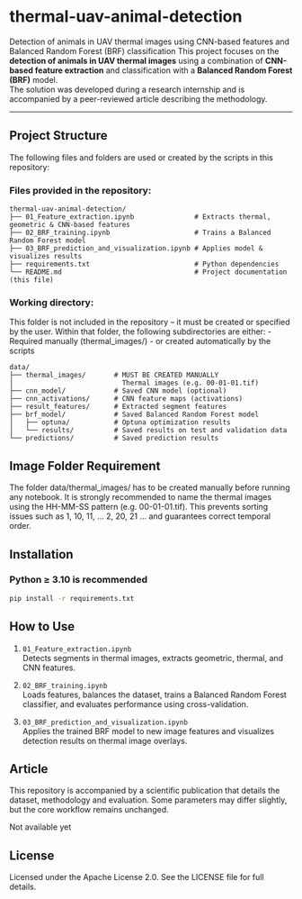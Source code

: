 # thermal-uav-animal-detection
Detection of animals in UAV thermal images using CNN-based features and Balanced Random Forest (BRF) classification
This project focuses on the **detection of animals in UAV thermal images** using a combination of **CNN-based feature extraction** and classification with a **Balanced Random Forest (BRF)** model.  
The solution was developed during a research internship and is accompanied by a peer-reviewed article describing the methodology.

---

## Project Structure

The following files and folders are used or created by the scripts in this repository:

### Files provided in the repository:
```text
thermal-uav-animal-detection/
├── 01_Feature_extraction.ipynb               # Extracts thermal, geometric & CNN-based features
├── 02_BRF_training.ipynb                     # Trains a Balanced Random Forest model
├── 03_BRF_prediction_and_visualization.ipynb # Applies model & visualizes results
├── requirements.txt                          # Python dependencies
└── README.md                                 # Project documentation (this file)
```
### Working directory:

This folder is not included in the repository – it must be created or specified by the user.
Within that folder, the following subdirectories are either:
    - Required manually (thermal_images/)
    - or created automatically by the scripts
```text
data/
├── thermal_images/       # MUST BE CREATED MANUALLY
│                           Thermal images (e.g. 00-01-01.tif)
├── cnn_model/            # Saved CNN model (optional)
├── cnn_activations/      # CNN feature maps (activations)
├── result_features/      # Extracted segment features
├── brf_model/            # Saved Balanced Random Forest model
│   ├── optuna/           # Optuna optimization results
│   └── results/          # Saved results on test and validation data
└── predictions/          # Saved prediction results

```

## Image Folder Requirement
The folder data/thermal_images/ has to be created manually before running any notebook.
It is strongly recommended to name the thermal images using the HH-MM-SS pattern (e.g. 00-01-01.tif).
This prevents sorting issues such as 1, 10, 11, … 2, 20, 21 … and guarantees correct temporal order.

## Installation
### Python ≥ 3.10 is recommended
```bash
pip install -r requirements.txt
```

## How to Use
1. `01_Feature_extraction.ipynb`  
   Detects segments in thermal images, extracts geometric, thermal, and CNN features.

2. `02_BRF_training.ipynb`  
   Loads features, balances the dataset, trains a Balanced Random Forest classifier, and evaluates performance using cross-validation.

3. `03_BRF_prediction_and_visualization.ipynb`  
   Applies the trained BRF model to new image features and visualizes detection results on thermal image overlays.

## Article
This repository is accompanied by a scientific publication that details the dataset, methodology and evaluation.
Some parameters may differ slightly, but the core workflow remains unchanged.
<!-- 
D. Włodarczyk, G. Jóźków, "Hoofed animal detection in UAV thermal images using Balanced Random Forest and CNN features", 
Reports on Geodesy and Geoinformatics, Submitted, 2025.
-->
Not available yet

## License
Licensed under the Apache License 2.0.
See the LICENSE file for full details.
